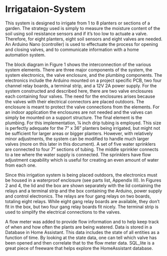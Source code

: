 # Irrigataion-System

This system is designed to irrigate from 1 to 8 planters or sections of a garden.  The strategy used is simply to measure the moisture content of the soil using soil resistance sensors and if it’s too low to actuate a valve.  Therefore, for eight planters, eight soil sensors and eight valves are needed.  An Arduino Nano (controller) is used to effectuate the process for opening and closing valves, and to communicate information with a home automation system.  

The block diagram in Figure 1 shows the interconnection of the various system elements.  There are three major components of the system, the system electronics, the valve enclosure, and the plumbing components.  The electronics include the Arduino mounted on a project specific PCB, two four channel relay boards, a terminal strip, and a 12V 2A power supply.  For the system constructed and described here, there are two valve enclosures each containing four valves.  The need for the enclosures arises because the valves with their electrical connectors are placed outdoors.  The enclosure is meant to protect the valve connections from the elements.  For an indoor application the enclosures are not needed and the valves can simply be mounted on a support structure.  The final element is the plumbing.  For this implementation, ¼ inch drip tubing is employed.  This size is perfectly adequate for the  7” x 36” planters being irrigated, but might not be sufficient for larger areas or bigger planters.  However, with relatively minor adjustments, the system can be modified to handle much larger valves (more on this later in this document).  A set of five water sprinklers are connected to four 7” sections of tubing.  The middle sprinkler connects to a tee where the water supply is connected.  The sprinklers have flow adjustment capability which is useful for creating an even amount of water from each one.

Since this irrigation system is being placed outdoors, the electronics must be housed in a waterproof enclosure (see parts list, Appendix III).  In Figures 2 and 4, the lid and the box are shown separately with the lid containing the relays and a terminal strip and the box containing the Arduino, power supply and control electronics.  The relays are four gang relays on two boards, totaling eight relays.  While eight gang relay boards are available, they don’t fit in the box, but two four gang relay boards fit nicely.  The terminal strip is used to simplify the electrical connections to the valves.

A flow meter was added to provide flow information and to help keep track of when and how often the plants are being watered.  Data is stored in a Database in Home Assistant.  This data includes the state of all entities as a function of time.  By looking at the state data, one can tell which valve has been opened and then correlate that to the flow meter data.  SQL_lite is a great piece of freeware that helps explore the HomeAssistant database.
